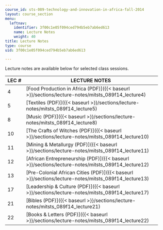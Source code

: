 ```yaml
---
course_id: sts-089-technology-and-innovation-in-africa-fall-2014
layout: course_section
menu:
  leftnav:
    identifier: 3f00c1e05f094ced794b5eb7ab6ed613
    name: Lecture Notes
    weight: 40
title: Lecture Notes
type: course
uid: 3f00c1e05f094ced794b5eb7ab6ed613

---
```


Lecture notes are available below for selected class sessions.

| LEC # | LECTURE NOTES |
| --- | --- |
| 4 | [Food Production in Africa (PDF)]({{< baseurl >}}/sections/lecture-notes/mitsts_089f14_lecture4) |
| 5 | [Textiles (PDF)]({{< baseurl >}}/sections/lecture-notes/mitsts_089f14_lecture5) |
| 8 | [Music (PDF)]({{< baseurl >}}/sections/lecture-notes/mitsts_089f14_lecture8) |
| 10 | [The Crafts of Witches (PDF)]({{< baseurl >}}/sections/lecture-notes/mitsts_089f14_lecture10) |
| 11 | [Mining & Metallurgy (PDF)]({{< baseurl >}}/sections/lecture-notes/mitsts_089f14_lecture11) |
| 12 | [African Entrepreneurship (PDF)]({{< baseurl >}}/sections/lecture-notes/mitsts_089f14_lecture12) |
| 13 | [Pre-Colonial African Cities (PDF)]({{< baseurl >}}/sections/lecture-notes/mitsts_089f14_lecture13) |
| 17 | [Leadership & Culture (PDF)]({{< baseurl >}}/sections/lecture-notes/mitsts_089f14_lecture17) |
| 21 | [Bibles (PDF)]({{< baseurl >}}/sections/lecture-notes/mitsts_089f14_lecture21) |
| 22 | [Books & Letters (PDF)]({{< baseurl >}}/sections/lecture-notes/mitsts_089f14_lecture22)